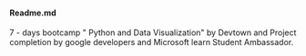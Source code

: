 #### Readme.md
7 - days bootcamp " Python and Data Visualization" by Devtown and Project completion by google developers and Microsoft learn Student Ambassador.
